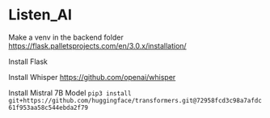 # Listen_AI

Make a venv in the backend folder
https://flask.palletsprojects.com/en/3.0.x/installation/

Install Flask

Install Whisper
https://github.com/openai/whisper

Install Mistral 7B Model
```pip3 install git+https://github.com/huggingface/transformers.git@72958fcd3c98a7afdc61f953aa58c544ebda2f79```
